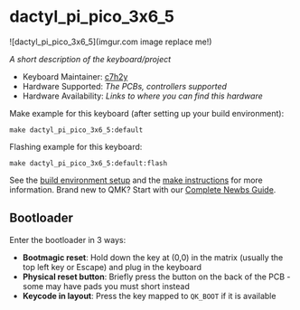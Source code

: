 # dactyl_pi_pico_3x6_5

![dactyl_pi_pico_3x6_5](imgur.com image replace me!)

*A short description of the keyboard/project*

* Keyboard Maintainer: [c7h2y](https://github.com/c7h2y)
* Hardware Supported: *The PCBs, controllers supported*
* Hardware Availability: *Links to where you can find this hardware*

Make example for this keyboard (after setting up your build environment):

    make dactyl_pi_pico_3x6_5:default

Flashing example for this keyboard:

    make dactyl_pi_pico_3x6_5:default:flash

See the [build environment setup](https://docs.qmk.fm/#/getting_started_build_tools) and the [make instructions](https://docs.qmk.fm/#/getting_started_make_guide) for more information. Brand new to QMK? Start with our [Complete Newbs Guide](https://docs.qmk.fm/#/newbs).

## Bootloader

Enter the bootloader in 3 ways:

* **Bootmagic reset**: Hold down the key at (0,0) in the matrix (usually the top left key or Escape) and plug in the keyboard
* **Physical reset button**: Briefly press the button on the back of the PCB - some may have pads you must short instead
* **Keycode in layout**: Press the key mapped to `QK_BOOT` if it is available
